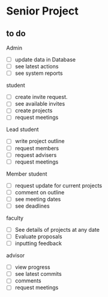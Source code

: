 <h1> Senior Project </h1>
<h2> to do </h2>

Admin
- [ ] update data in Database
- [ ] see latest actions
- [ ] see system reports

student
- [ ] create invite request.
- [ ] see available invites
- [ ] create projects
- [ ] request meetings

Lead student
- [ ] write project outline 
- [ ] request members
- [ ] request advisers
- [ ] request meetings

Member student
- [ ] request update for current projects
- [ ] comment on outline
- [ ] see meeting dates
- [ ] see deadlines

faculty
- [ ] See details of projects at any date
- [ ] Evaluate proposals
- [ ] inputting feedback

advisor
- [ ] view progress
- [ ] see latest commits
- [ ] comments
- [ ] request meetings